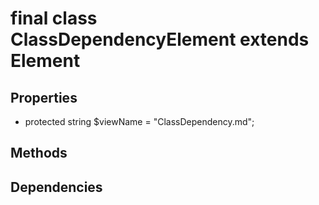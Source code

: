 # final class ClassDependencyElement extends Element
## Properties
- protected string $viewName = "ClassDependency.md";
## Methods

## Dependencies

